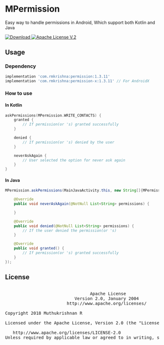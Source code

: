 # MPermission
Easy way to handle permissions in Android, Which support both Kotlin and Java


[ ![Download](https://api.bintray.com/packages/rmkrishna/rmkrishna/MPermission/images/download.svg?version=1.3.11) ](https://bintray.com/rmkrishna/rmkrishna/MPermission/1.3.11/link) [![Apache License V.2](https://img.shields.io/badge/license-Apache%20V.2-blue.svg)](https://github.com/rmkrishna/MLog-Kotlin/blob/master/LICENSE)


## Usage
### Dependency
```groovy
implementation 'com.rmkrishna:permission:1.3.11' 
implementation 'com.rmkrishna:permission-x:1.3.11' // For AndroidX
```

### How to use

#### In Kotlin

```Kotlin
askPermissions(MPermission.WRITE_CONTACTS) {
    granted {
        // If permission(or 's) granted successfully
    }

    denied {
        // If permission(or 's) denied by the user
    }

    neverAskAgain {
        // User selected the option for never ask again
    }
}
```

#### In Java

``` Java
MPermission.askPermissions(MainJavaActivity.this, new String[]{MPermission.WRITE_CONTACTS}, new MPermissionListener() {

    @Override
    public void neverAskAgain(@NotNull List<String> permissions) {

    }

    @Override
    public void denied(@NotNull List<String> permissions) {
        // If the user denied the permission(or 's)
    }

    @Override
    public void granted() {
        // If permission(or 's) granted successfully
    }
});
```


## License
<pre>

                                 Apache License
                           Version 2.0, January 2004
                        http://www.apache.org/licenses/

Copyright 2018 Muthukrishnan R

Licensed under the Apache License, Version 2.0 (the "License"); you may not use this file except in compliance with the License. You may obtain a copy of the License at

   http://www.apache.org/licenses/LICENSE-2.0
Unless required by applicable law or agreed to in writing, software distributed under the License is distributed on an "AS IS" BASIS, WITHOUT WARRANTIES OR CONDITIONS OF ANY KIND, either express or implied. See the License for the specific language governing permissions and limitations under the License.
